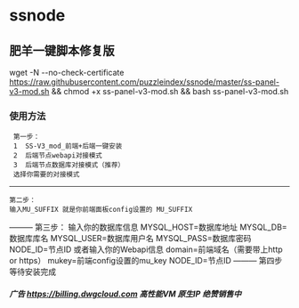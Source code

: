 # ssnode
## 肥羊一键脚本修复版


wget -N --no-check-certificate https://raw.githubusercontent.com/puzzleindex/ssnode/master/ss-panel-v3-mod.sh && chmod +x ss-panel-v3-mod.sh && bash ss-panel-v3-mod.sh


### 使用方法
     第一步：
     1  SS-V3_mod_前端+后端一键安装
     2  后端节点webapi对接模式
     3  后端节点数据库对接模式（推荐）
     选择你需要的对接模式
___ 
    第二步：
    输入MU_SUFFIX 就是你前端面板config设置的 MU_SUFFIX
———
    第三步：
    输入你的数据库信息
    MYSQL_HOST=数据库地址 MYSQL_DB=数据库库名 MYSQL_USER=数据库用户名 MYSQL_PASS=数据库密码 NODE_ID=节点ID
    或者输入你的Webapi信息
    domain=前端域名（需要带上http or https） mukey=前端config设置的mu_key NODE_ID=节点ID
———
    第四步
    等待安装完成
    
    
    

#### *广告 https://billing.dwgcloud.com 高性能VM 原生IP 绝赞销售中*
